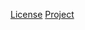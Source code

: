 [License](http://www.apache.org/licenses/LICENSE-2.0.txt)
[Project](https://commons.apache.org/codec)
